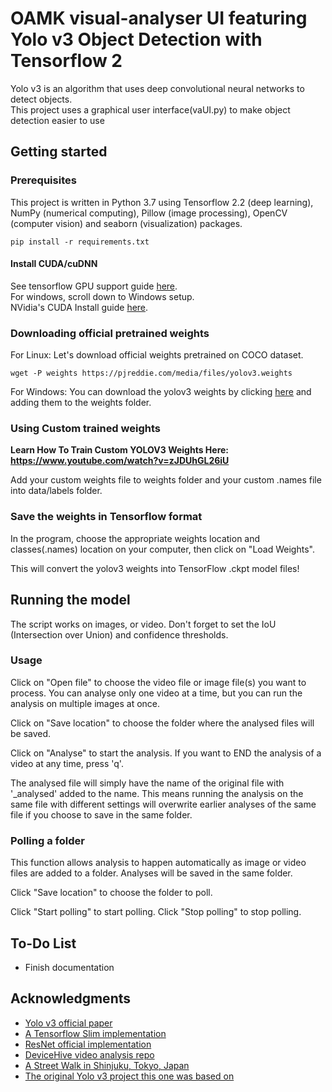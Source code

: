 # OAMK visual-analyser UI featuring Yolo v3 Object Detection with Tensorflow 2
Yolo v3 is an algorithm that uses deep convolutional neural networks to detect objects. <br> 
This project uses a graphical user interface(vaUI.py) to make object detection easier to use<br>

## Getting started

### Prerequisites
This project is written in Python 3.7 using Tensorflow 2.2 (deep learning), NumPy (numerical computing), Pillow (image processing), OpenCV (computer vision) and seaborn (visualization) packages.

```
pip install -r requirements.txt
```

#### Install CUDA/cuDNN
See tensorflow GPU support guide [here](https://www.tensorflow.org/install/gpu). <br>
For windows, scroll down to Windows setup. <br>
NVidia's CUDA Install guide [here](https://docs.nvidia.com/cuda/cuda-installation-guide-microsoft-windows/).
### Downloading official pretrained weights
For Linux: Let's download official weights pretrained on COCO dataset. 

```
wget -P weights https://pjreddie.com/media/files/yolov3.weights
```
For Windows:
You can download the yolov3 weights by clicking [here](https://pjreddie.com/media/files/yolov3.weights) and adding them to the weights folder.

### Using Custom trained weights
<strong> Learn How To Train Custom YOLOV3 Weights Here: https://www.youtube.com/watch?v=zJDUhGL26iU </strong>

Add your custom weights file to weights folder and your custom .names file into data/labels folder.

  
### Save the weights in Tensorflow format
In the program, choose the appropriate weights location and classes(.names) location on your computer, then click on "Load Weights".

This will convert the yolov3 weights into TensorFlow .ckpt model files!


## Running the model
 The script works on images, or video. Don't forget to set the IoU (Intersection over Union) and confidence thresholds.
### Usage
Click on "Open file" to choose the video file or image file(s) you want to process. You can analyse only one video at a time, but you can run the analysis on multiple images at once.

Click on "Save location" to choose the folder where the analysed files will be saved.

Click on "Analyse" to start the analysis. If you want to END the analysis of a video at any time, press 'q'.

The analysed file will simply have the name of the original file with '_analysed' added to the name. This means running the analysis on the same file with different settings will overwrite earlier analyses of the same file if you choose to save in the same folder.

### Polling a folder
This function allows analysis to happen automatically as image or video files are added to a folder. Analyses will be saved in the same folder.

Click "Save location" to choose the folder to poll. 

Click "Start polling" to start polling.
Click "Stop polling" to stop polling.
## To-Do List
* Finish documentation

## Acknowledgments
* [Yolo v3 official paper](https://arxiv.org/abs/1804.02767)
* [A Tensorflow Slim implementation](https://github.com/mystic123/tensorflow-yolo-v3)
* [ResNet official implementation](https://github.com/tensorflow/models/tree/master/official/resnet)
* [DeviceHive video analysis repo](https://github.com/devicehive/devicehive-video-analysis)
* [A Street Walk in Shinjuku, Tokyo, Japan](https://www.youtube.com/watch?v=kZ7caIK4RXI)
* [The original Yolo v3 project this one was based on](https://github.com/theAIGuysCode/yolo-v3)
